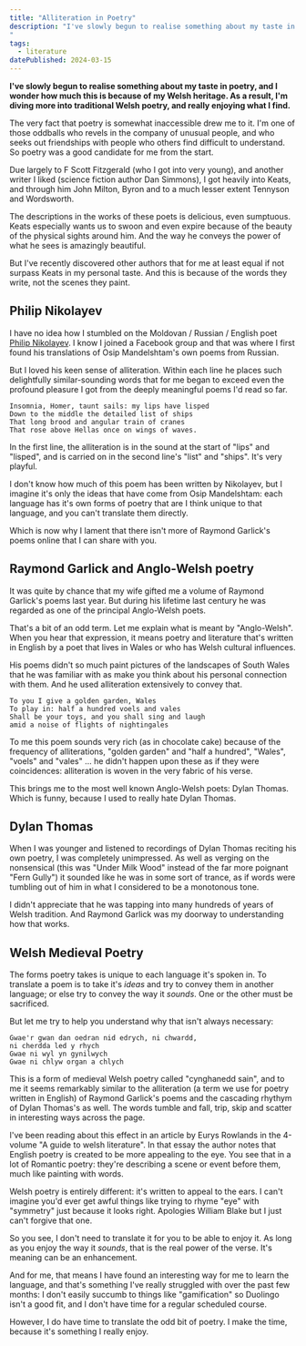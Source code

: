 ```yaml
---
title: "Alliteration in Poetry"
description: "I've slowly begun to realise something about my taste in poetry, and I wonder how much this is because of my Welsh heritage. As a result, I'm diving more into traditional Welsh poetry, and really enjoying what I find.
"
tags: 
  - literature
datePublished: 2024-03-15
---
```

**I've slowly begun to realise something about my taste in poetry, and I wonder how much this is because of my Welsh heritage. As a result, I'm diving more into traditional Welsh poetry, and really enjoying what I find.**

The very fact that poetry is somewhat inaccessible drew me to it. I'm one of those oddballs who revels in the company of unusual people, and who seeks out friendships with people who others find difficult to understand. So poetry was a good candidate for me from the start.

Due largely to F Scott Fitzgerald (who I got into very young), and another writer I liked (science fiction author Dan Simmons), I got heavily into Keats, and through him John Milton, Byron and to a much lesser extent Tennyson and Wordsworth.

The descriptions in the works of these poets is delicious, even sumptuous. Keats especially wants us to swoon and even expire because of the beauty of the physical sights around him. And the way he conveys the power of what he sees is amazingly beautiful.

But I've recently discovered other authors that for me at least equal if not surpass Keats in my personal taste. And this is because of the words they write, not the scenes they paint.

## Philip Nikolayev

I have no idea how I stumbled on the Moldovan / Russian / English poet [Philip Nikolayev](/posts/nikolayev-mandelshtam). I know I joined a Facebook group and that was where I first found his translations of Osip Mandelshtam's own poems from Russian.

But I loved his keen sense of alliteration. Within each line he places such delightfully similar-sounding words that for me began to exceed even the profound pleasure I got from the deeply meaningful poems I'd read so far.

<div class="[&>pre]:ml-0! [&>pre]:mr-0! [&>pre]:bg-transparent!">


```plaintext
Insomnia, Homer, taunt sails: my lips have lisped
Down to the middle the detailed list of ships
That long brood and angular train of cranes
That rose above Hellas once on wings of waves.
```

</div>

In the first line, the alliteration is in the sound at the start of "lips" and "lisped", and is carried on in the second line's "list" and "ships". It's very playful.

I don't know how much of this poem has been written by Nikolayev, but I imagine it's only the ideas that have come from Osip Mandelshtam: each language has it's own forms of poetry that are I think unique to that language, and you can't translate them directly. 

Which is now why I lament that there isn't more of Raymond Garlick's poems online that I can share with you.

## Raymond Garlick and Anglo-Welsh poetry

It was quite by chance that my wife gifted me a volume of Raymond Garlick's poems last year. But during his lifetime last century he was regarded as one of the principal Anglo-Welsh poets.

That's a bit of an odd term. Let me explain what is meant by "Anglo-Welsh". When you hear that expression, it means poetry and literature that's written in English by a poet that lives in Wales or who has Welsh cultural influences.

His poems didn't so much paint pictures of the landscapes of South Wales that he was familiar with as make you think about his personal connection with them. And he used alliteration extensively to convey that.

<div class="[&>pre]:ml-0! [&>pre]:mr-0! [&>pre]:bg-transparent!">

```plaintext
To you I give a golden garden, Wales
To play in: half a hundred voels and vales
Shall be your toys, and you shall sing and laugh 
amid a noise of flights of nightingales
```

</div>

To me this poem sounds very rich (as in chocolate cake) because of the frequency of alliterations, "golden garden" and "half a hundred", "Wales", "voels" and "vales" ... he didn't happen upon these as if they were coincidences: alliteration is woven in the very fabric of his verse.

This brings me to the most well known Anglo-Welsh poets: Dylan Thomas. Which is funny, because I used to really hate Dylan Thomas.

## Dylan Thomas

When I was younger and listened to recordings of Dylan Thomas reciting his own poetry, I was completely unimpressed. As well as verging on the nonsensical (this was "Under Milk Wood" instead of the far more poignant "Fern Gully") it sounded like he was in some sort of trance, as if words were tumbling out of him in what I considered to be a monotonous tone.

I didn't appreciate that he was tapping into many hundreds of years of Welsh tradition. And Raymond Garlick was my doorway to understanding how that works.

## Welsh Medieval Poetry

The forms poetry takes is unique to each language it's spoken in. To translate a poem is to take it's _ideas_ and try to convey them in another language; or else try to convey the way it _sounds_. One or the other must be sacrificed. 

But let me try to help you understand why that isn't always necessary:

<div class="[&>pre]:ml-0! [&>pre]:mr-0! [&>pre]:bg-transparent!">

```plaintext
Gwae'r gwan dan oedran nid edrych, ni chwardd,
ni cherdda led y rhych 
Gwae ni wyl yn gynilwych
Gwae ni chlyw organ a chlych
```

</div>

This is a form of medieval Welsh poetry called "cynghanedd sain", and to me it seems remarkably similar to the alliteration (a term we use for poetry written in English) of Raymond Garlick's poems and the cascading rhythym of Dylan Thomas's as well. The words tumble and fall, trip, skip and scatter in interesting ways across the page.

I've been reading about this effect in an article by Eurys Rowlands in the 4-volume "A guide to welsh literature". In that essay the author notes that English poetry is created to be more appealing to the eye. You see that in a lot of Romantic poetry: they're describing a scene or event before them, much like painting with words.

Welsh poetry is entirely different: it's written to appeal to the ears. I can't imagine you'd ever get awful things like trying to rhyme "eye" with "symmetry" just because it looks right. Apologies William Blake but I just can't forgive that one.

So you see, I don't need to translate it for you to be able to enjoy it. As long as you enjoy the way it _sounds_, that is the real power of the verse. It's meaning can be an enhancement.

And for me, that means I have found an interesting way for me to learn the language, and that's something I've really struggled with over the past few months: I don't easily succumb to things like "gamification" so Duolingo isn't a good fit, and I don't have time for a regular scheduled course.

However, I do have time to translate the odd bit of poetry. I make the time, because it's something I really enjoy.

